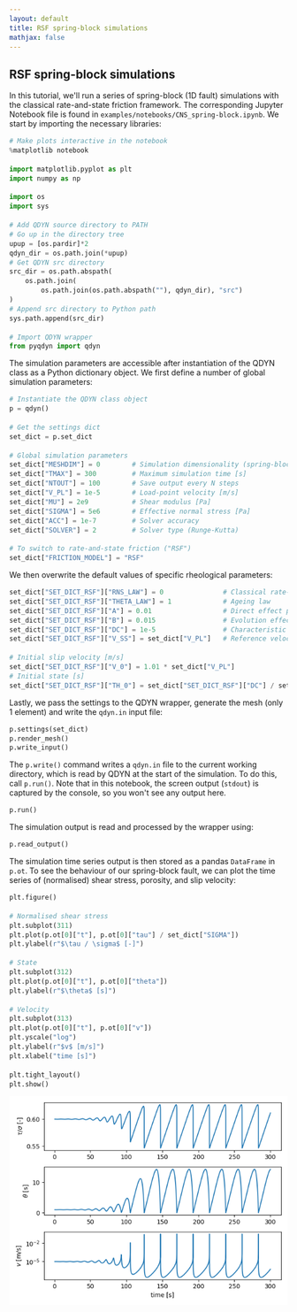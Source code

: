 ```yaml
---
layout: default
title: RSF spring-block simulations
mathjax: false
---
```


## RSF spring-block simulations

In this tutorial, we'll run a series of spring-block (1D fault) simulations with the classical rate-and-state friction framework. The corresponding Jupyter Notebook file is found in `examples/notebooks/CNS_spring-block.ipynb`. We start by importing the necessary libraries:

```python
# Make plots interactive in the notebook
%matplotlib notebook

import matplotlib.pyplot as plt
import numpy as np

import os
import sys

# Add QDYN source directory to PATH
# Go up in the directory tree
upup = [os.pardir]*2
qdyn_dir = os.path.join(*upup)
# Get QDYN src directory
src_dir = os.path.abspath(
    os.path.join(
        os.path.join(os.path.abspath(""), qdyn_dir), "src")
)
# Append src directory to Python path
sys.path.append(src_dir)

# Import QDYN wrapper
from pyqdyn import qdyn
```

The simulation parameters are accessible after instantiation of the QDYN class as a Python dictionary object. We first define a number of global simulation parameters:

```python
# Instantiate the QDYN class object
p = qdyn()

# Get the settings dict
set_dict = p.set_dict

# Global simulation parameters
set_dict["MESHDIM"] = 0        # Simulation dimensionality (spring-block)
set_dict["TMAX"] = 300         # Maximum simulation time [s]
set_dict["NTOUT"] = 100        # Save output every N steps
set_dict["V_PL"] = 1e-5        # Load-point velocity [m/s]
set_dict["MU"] = 2e9           # Shear modulus [Pa]
set_dict["SIGMA"] = 5e6        # Effective normal stress [Pa]
set_dict["ACC"] = 1e-7         # Solver accuracy
set_dict["SOLVER"] = 2         # Solver type (Runge-Kutta)

# To switch to rate-and-state friction ("RSF")
set_dict["FRICTION_MODEL"] = "RSF"
```

We then overwrite the default values of specific rheological parameters:
```python
set_dict["SET_DICT_RSF"]["RNS_LAW"] = 0               # Classical rate-and-state
set_dict["SET_DICT_RSF"]["THETA_LAW"] = 1             # Ageing law
set_dict["SET_DICT_RSF"]["A"] = 0.01                  # Direct effect parameter [-]
set_dict["SET_DICT_RSF"]["B"] = 0.015                 # Evolution effect parameters [-]
set_dict["SET_DICT_RSF"]["DC"] = 1e-5                 # Characteristic slip distance [m]
set_dict["SET_DICT_RSF"]["V_SS"] = set_dict["V_PL"]   # Reference velocity [m/s]

# Initial slip velocity [m/s]
set_dict["SET_DICT_RSF"]["V_0"] = 1.01 * set_dict["V_PL"]
# Initial state [s]
set_dict["SET_DICT_RSF"]["TH_0"] = set_dict["SET_DICT_RSF"]["DC"] / set_dict["V_PL"]
```

Lastly, we pass the settings to the QDYN wrapper, generate the mesh (only 1 element) and write the `qdyn.in` input file:

```python
p.settings(set_dict)
p.render_mesh()
p.write_input()
```
The `p.write()` command writes a `qdyn.in` file to the current working directory, which is read by QDYN at the start of the simulation. To do this, call `p.run()`. Note that in this notebook, the screen output (`stdout`) is captured by the console, so you won't see any output here.
```python
p.run()
```

The simulation output is read and processed by the wrapper using:

```python
p.read_output()
```

The simulation time series output is then stored as a pandas `DataFrame` in `p.ot`. To see the behaviour of our spring-block fault, we can plot the time series of (normalised) shear stress, porosity, and slip velocity:

```python
plt.figure()

# Normalised shear stress
plt.subplot(311)
plt.plot(p.ot[0]["t"], p.ot[0]["tau"] / set_dict["SIGMA"])
plt.ylabel(r"$\tau / \sigma$ [-]")

# State
plt.subplot(312)
plt.plot(p.ot[0]["t"], p.ot[0]["theta"])
plt.ylabel(r"$\theta$ [s]")

# Velocity
plt.subplot(313)
plt.plot(p.ot[0]["t"], p.ot[0]["v"])
plt.yscale("log")
plt.ylabel(r"$v$ [m/s]")
plt.xlabel("time [s]")

plt.tight_layout()
plt.show()
```
![Stick-slip](img/tutorials/RSF_spring-block/stick-slip.png)

